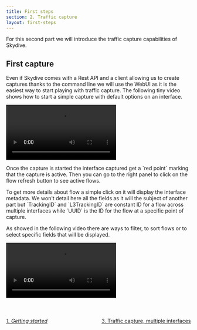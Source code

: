 ```yaml
---
title: First steps
section: 2. Traffic capture
layout: first-steps
---
```


<p>For this second part we will introduce the traffic capture capabilities of Skydive.</p>
<h2>First capture</h2>
<p>
  Even if Skydive comes with a Rest API and a client allowing us to create captures thanks to the command line
  we will use the WebUI as it is the easiest way to start playing with traffic capture.
  The following tiny video shows how to start a simple capture with default options on an interface.
</p>

<p>
  <video id="nsc_stream_video" poster="" preload="" controls="" loop="" controlslist="nodownload" src="/assets/videos/first-steps/capture-1.webm"></video>
<p>

<p>
  Once the capture is started the interface captured get a `red point` marking that the capture is active. Then you can go to the right panel to click on the
  flow refresh button to see active flows.
</p>

<p>
  To get more details about flow a simple click on it will display the interface metadata. We won't detail here all the fields as it will
  the subject of another part but `TrackingID` and `L3TrackingID` are constant ID for a flow across multiple interfaces while `UUID`
  is the ID for the flow at a specific point of capture.
</p>

<p>
  As showed in the following video there are ways to filter, to sort flows or to select specific fields that will be displayed.
  </p>

<p>
  <video id="nsc_stream_video" poster="" preload="" controls="" autoplay="" loop="" controlslist="nodownload" src="/assets/videos/first-steps/capture-2.webm"></video>
<p>

<div style="margin-top: 40px;">
  <p style="float:left">
    <a href="/tutorials/first-steps-1.html"><i class="fa fa-chevron-left" aria-hidden="true"> 1. Getting started</i></a>
  </p>
  <p style="float:right">
    <a href="/tutorials/first-steps-3.html">3. Traffic capture, multiple interfaces <i class="fa fa-chevron-right" aria-hidden="true"></i></a>
  </p>
</div>
